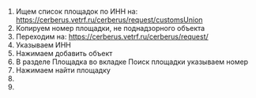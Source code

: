 1. Ищем список площадок по ИНН на: https://cerberus.vetrf.ru/cerberus/request/customsUnion
2. Копируем номер площадки, не поднадзорного объекта
3. Переходим на: https://cerberus.vetrf.ru/cerberus/request/
4. Указываем ИНН
5. Нажимаем добавить объект
6. В разделе Площадка во вкладке Поиск площадки указываем номер
7. Нажимаем найти площадку
8. 
9. 